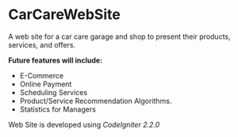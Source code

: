 CarCareWebSite
==============

A web site for a car care garage and shop to present their products, services, and offers.

**Future features will include:**
* E-Commerce
* Online Payment
* Scheduling Services
* Product/Service Recommendation Algorithms.
* Statistics for Managers
 
Web Site is developed using _CodeIgniter 2.2.0_
